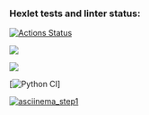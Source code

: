 ### Hexlet tests and linter status:
[![Actions Status](https://github.com/Dddarknight/python-project-lvl3/workflows/hexlet-check/badge.svg)](https://github.com/Dddarknight/python-project-lvl3/actions)

<a href="https://codeclimate.com/github/Dddarknight/python-project-lvl3/maintainability"><img src="https://api.codeclimate.com/v1/badges/7ba6dc8f87fb8431d54f/maintainability" /></a>

<a href="https://codeclimate.com/github/Dddarknight/python-project-lvl3/test_coverage"><img src="https://api.codeclimate.com/v1/badges/7ba6dc8f87fb8431d54f/test_coverage" /></a>

[![Python CI](https://github.com/Dddarknight/python-project-lvl3/actions/workflows/pyci.yml/badge.svg)]

[![asciinema_step1](https://asciinema.org/a/14.png)](https://asciinema.org/a/mpgCKj8KaZyE5JJGfkL1MBsEy)
